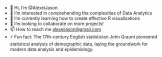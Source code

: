 - 👋 Hi, I’m @AlexeiJason
- 👀 I’m interested in comprehending the complexities of Data Analytics
- 🌱 I’m currently learning how to create effective R visualizations
- 💞️ I’m looking to collaborate on more projects!
- 📫 How to reach me alexeijason@gmail.com
- ⚡ Fun fact: The 17th-century English statistician John Graunt pioneered statistical analysis of demographic data, laying the groundwork for modern data analysis and epidemiology.

<!---
AlexeiJason/AlexeiJason is a ✨ special ✨ repository because its `README.md` (this file) appears on your GitHub profile.
You can click the Preview link to take a look at your changes.
--->
